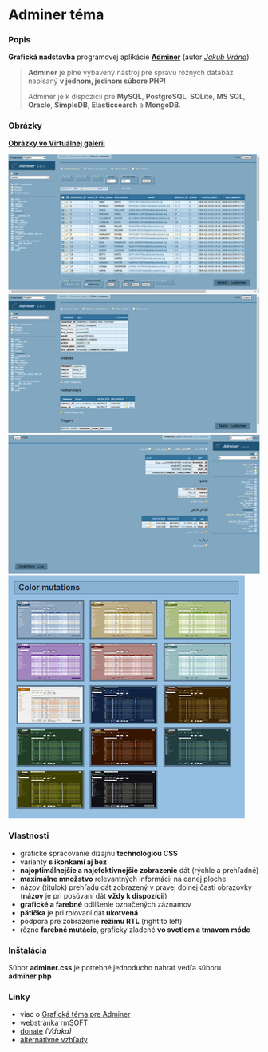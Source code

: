 Adminer téma
============

### Popis

**Grafická nadstavba** programovej aplikácie **[Adminer][1]** (autor *[Jakub Vrána][7]*).

> **Adminer** je plne vybavený nástroj pre správu rôznych databáz napísaný **v jednom, jedinom súbore PHP!**
>
> Adminer je k dispozícii pre **MySQL**, **PostgreSQL**, **SQLite**, **MS SQL**, **Oracle**, **SimpleDB**, **Elasticsearch** a **MongoDB**.


### Obrázky

**[Obrázky vo Virtuálnej galérii][6]**

<img src="https://raw.githubusercontent.com/mesaros/adminer-theme-rmsoft/master/screenshots/adminer-theme-01.png" width="560px" />

<img src="https://raw.githubusercontent.com/mesaros/adminer-theme-rmsoft/master/screenshots/adminer-theme-02.png" width="560px" />

<img src="https://raw.githubusercontent.com/mesaros/adminer-theme-rmsoft/master/screenshots/adminer-theme-03.png" width="560px" />

<img src="https://raw.githubusercontent.com/mesaros/adminer-theme-rmsoft/master/screenshots/adminer-theme-04.png" width="474px" />


### Vlastnosti

- grafické spracovanie dizajnu **technológiou CSS**
- varianty **s ikonkami aj bez**
- **najoptimálnejšie a najefektívnejšie zobrazenie** dát (rýchle a prehľadné)
- **maximálne množstvo** relevantných informácií na danej ploche
- názov (titulok) prehľadu dát zobrazený v pravej dolnej časti obrazovky (**názov** je pri posúvaní dát **vždy k dispozícii**)
- **grafické a farebné** odlíšenie označených záznamov
- **pätička** je pri rolovaní dát **ukotvená**
- podpora pre zobrazenie **režimu RTL** (right to left)
- rôzne **farebné mutácie**, graficky zladené **vo svetlom a tmavom móde**

### Inštalácia

Súbor **adminer.css** je potrebné jednoducho nahrať vedľa súboru  **adminer.php**


### Linky

- viac o [Grafická téma pre Adminer][2]
- webstránka [rmSOFT][3]
- [donate][4] *(Vďaka)*
- [alternatívne vzhľady][5]


[1]: https://www.adminer.org/
[2]: https://www.rmsoft.sk/sk/portfolio/programatorske-prace/webove-sluzby/tema-pre-adminer
[3]: https://www.rmsoft.sk
[4]: https://www.paypal.com/cgi-bin/webscr?cmd=_s-xclick&hosted_button_id=BB4D8Y28YZDH6 "Vďaka za podporu"
[5]: https://www.adminer.org/sk/#extras
[6]: https://www.rmsoft.sk/virtual-gallery/start/index.php?key-vg=krmp&img-last=20&f-way=/mesaros/adminer-theme-rmsoft/master/vg/&f-mask=adminer-theme-f&f-mask-ext=png&f-frame=2&i-mask=adminer-theme-i&t-file=adminer-theme.js&logo-subtitle-sk=/m08/Téma%20CSS%20pre%20Adminer/m05/<i>(modrá%20a%20sivá%20verzia)</i>&photoindex=1&design=02&logo=1&startscreen=1011101&langua=sk
[7]: https://www.vrana.cz/
